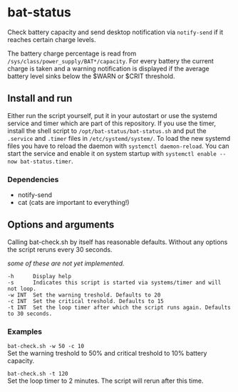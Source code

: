# bat-status
Check battery capacity and send desktop notification via `notify-send`
if it reaches certain charge levels.

The battery charge percentage is read from `/sys/class/power_supply/BAT*/capacity`.
For every battery the current charge is taken and a warning notification
is displayed if the average battery level sinks below the $WARN or $CRIT threshold.

## Install and run

Either run the script yourself, put it in your autostart or use the systemd
service and timer which are part of this repository.
If you use the timer, install the shell script to `/opt/bat-status/bat-status.sh`
and put the `.service` and `.timer` files in `/etc/systemd/system/`.
To load the new systemd files you have to reload the daemon with `systemctl daemon-reload`. You can start the service and enable it on system startup with `systemctl enable --now bat-status.timer`.

### Dependencies

* notify-send
* cat (cats are important to everything!)


## Options and arguments

Calling bat-check.sh by itself has reasonable defaults. Without any options
the script reruns every 30 seconds.

*some of these are not yet implemented.*

```
-h      Display help
-s      Indicates this script is started via systems/timer and will not loop.
-w INT  Set the warning treshold. Defaults to 20
-c INT  Set the critical treshold. Defaults to 15
-t INT  Set the loop timer after which the script runs again. Defaults to 30 seconds.
```


### Examples

`bat-check.sh -w 50 -c 10`  
Set the warning treshold to 50% and critical treshold to 10% battery capacity.

`bat-check.sh -t 120`  
Set the loop timer to 2 minutes. The script will rerun after this time.
